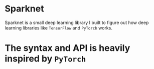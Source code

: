 
# Sparknet

Sparknet is a small deep learning library I built to 
figure out how deep learning libraries like `TensorFlow` 
and `PyTorch` works.

# The syntax and API is heavily inspired by `PyTorch`

